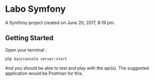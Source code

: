 Labo Symfony
=======

A Symfony project created on June 20, 2017, 8:19 pm.

## Getting Started

Open your terminal :

```
php bin/console server:start
```

And you should be able to test and play with the api(s).
The suggested application would be Postman for this.
